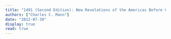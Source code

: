 ```yaml
---
title: "1491 (Second Edition): New Revelations of the Americas Before Columbus"
authors: ["Charles C. Mann"]
date: "2012-07-30"
display: true
read: true
---
```


